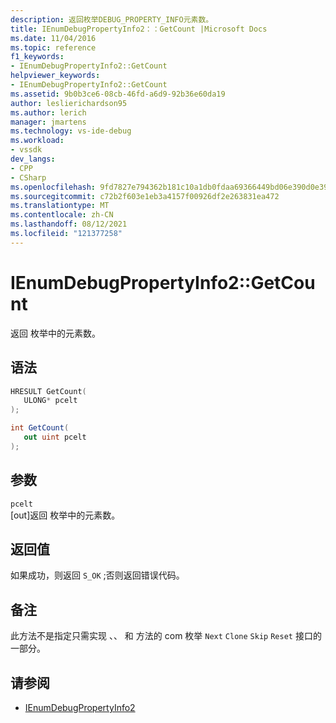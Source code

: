 ```yaml
---
description: 返回枚举DEBUG_PROPERTY_INFO元素数。
title: IEnumDebugPropertyInfo2：：GetCount |Microsoft Docs
ms.date: 11/04/2016
ms.topic: reference
f1_keywords:
- IEnumDebugPropertyInfo2::GetCount
helpviewer_keywords:
- IEnumDebugPropertyInfo2::GetCount
ms.assetid: 9b0b3ce6-08cb-46fd-a6d9-92b36e60da19
author: leslierichardson95
ms.author: lerich
manager: jmartens
ms.technology: vs-ide-debug
ms.workload:
- vssdk
dev_langs:
- CPP
- CSharp
ms.openlocfilehash: 9fd7827e794362b181c10a1db0fdaa69366449bd06e390d0e396e70075dbc8cc
ms.sourcegitcommit: c72b2f603e1eb3a4157f00926df2e263831ea472
ms.translationtype: MT
ms.contentlocale: zh-CN
ms.lasthandoff: 08/12/2021
ms.locfileid: "121377258"
---
```

# <a name="ienumdebugpropertyinfo2getcount"></a>IEnumDebugPropertyInfo2::GetCount
返回 枚举中的元素数。

## <a name="syntax"></a>语法

```cpp
HRESULT GetCount(
   ULONG* pcelt
);
```

```csharp
int GetCount(
   out uint pcelt
);
```

## <a name="parameters"></a>参数
`pcelt`\
[out]返回 枚举中的元素数。

## <a name="return-value"></a>返回值
 如果成功，则返回 `S_OK` ;否则返回错误代码。

## <a name="remarks"></a>备注
 此方法不是指定只需实现 、、 和 方法的 com 枚举 `Next` `Clone` `Skip` `Reset` 接口的一部分。

## <a name="see-also"></a>请参阅
- [IEnumDebugPropertyInfo2](../../../extensibility/debugger/reference/ienumdebugpropertyinfo2.md)
